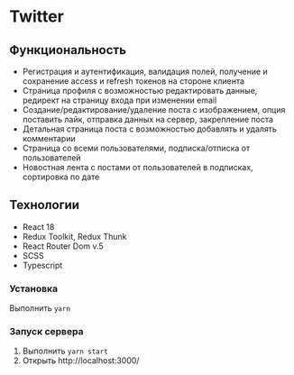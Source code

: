 # Twitter

## Функциональность
- Регистрация и аутентификация, валидация полей, получение и сохранение access и refresh токенов на стороне клиента
- Страница профиля с возможностью редактировать данные, редирект на страницу входа при изменении email
- Создание/редактирование/удаление поста с изображением, опция поставить лайк, отправка данных на сервер, закрепление поста
- Детальная страница поста с возможностью добавлять и удалять комментарии
- Страница со всеми пользователями, подписка/отписка от пользователей
- Новостная лента с постами от пользователей в подписках, сортировка по дате

## Технологии
- React 18
- Redux Toolkit, Redux Thunk
- React Router Dom v.5
- SCSS
- Typescript

### Установка
Выполнить `yarn`

### Запуск сервера
1. Выполнить `yarn start`
2. Открыть http://localhost:3000/
